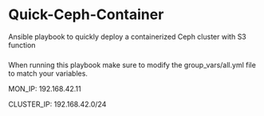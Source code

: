 # Quick-Ceph-Container
Ansible playbook to quickly deploy a containerized Ceph cluster with S3 function

###
When running this playbook make sure to modify the group_vars/all.yml file to match your variables.

MON_IP: 192.168.42.11

CLUSTER_IP: 192.168.42.0/24
